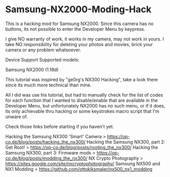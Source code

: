 # Samsung-NX2000-Moding-Hack

This is a hacking mod for Samsung NX2000. Since this camera has no buttons, its not possible to enter the Developer Menu by keypress.

I give NO warranty of work, it works in my camera, may not work in yours. 
I take NO responsibility for deleting your photos and movies, brick your camera or any problem whatsoever.

Device Support
Supported models:

Samsung NX2000 (1.18d)

This tutorial was inspired by "ge0rg's NX300 Hacking", take a look there since its much more technical than mine. 

All I did was use his tutorial, but had to manually check for the list of codes for each function that I wanted to disable/enable that are available in the Developer Menu, but unfortunately NX2000 has no such menu, or if it does, its only achievable thru hacking or some keystrokes macro script that I'm unware of. 

Check those links before starting if you haven't yet.

Hacking the Samsung NX300 'Smart' Camera > https://op-co.de/blog/posts/hacking_the_nx300/
Hacking the Samsung NX300, part 2: Get Root! > https://op-co.de/blog/posts/rooting_the_nx300/
Hacking the Samsung NX300, part 3: Firmware mods > https://op-co.de/blog/posts/modding_the_nx300/
NX Crypto Photography > https://sites.google.com/site/nxcryptophotography/
Samsung NX500 and NX1 Modding > https://github.com/ottokiksmaler/nx500_nx1_modding
